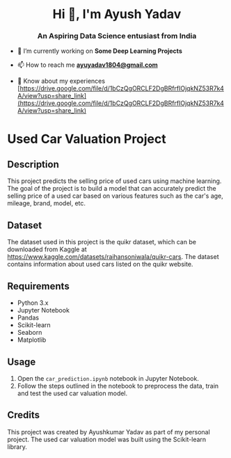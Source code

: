 <h1 align="center">Hi 👋, I'm Ayush Yadav</h1>
<h3 align="center">An Aspiring Data Science entusiast from India</h3>

- 🔭 I’m currently working on **Some Deep Learning Projects**

- 📫 How to reach me **ayuyadav1804@gmail.com**

- 📄 Know about my experiences [https://drive.google.com/file/d/1bCzQgORCLF2DgBRfrfIOjqkNZ53R7k4A/view?usp=share_link](https://drive.google.com/file/d/1bCzQgORCLF2DgBRfrfIOjqkNZ53R7k4A/view?usp=share_link)

# Used Car Valuation Project

## Description

This project predicts the selling price of used cars using machine learning. The goal of the project is to build a model that can accurately predict the selling price of a used car based on various features such as the car's age, mileage, brand, model, etc.

## Dataset

The dataset used in this project is the quikr dataset, which can be downloaded from Kaggle at https://www.kaggle.com/datasets/raihansoniwala/quikr-cars. The dataset contains information about used cars listed on the quikr website.

## Requirements

- Python 3.x
- Jupyter Notebook
- Pandas
- Scikit-learn
- Seaborn
- Matplotlib


## Usage

1. Open the `car_prediction.ipynb` notebook in Jupyter Notebook.
2. Follow the steps outlined in the notebook to preprocess the data, train and test the used car valuation model.


## Credits

This project was created by Ayushkumar Yadav as part of my personal project. The used car valuation model was built using the Scikit-learn library.


